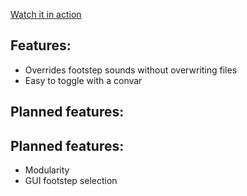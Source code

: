 [Watch it in action](https://streamable.com/19g8me)
## Features:
- Overrides footstep sounds without overwriting files
- Easy to toggle with a convar

## Planned features:

## Planned features:
- Modularity
- GUI footstep selection
